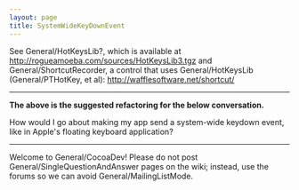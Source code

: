 ```yaml
---
layout: page
title: SystemWideKeyDownEvent
---
```


See General/HotKeysLib?, which is available at http://rogueamoeba.com/sources/HotKeysLib3.tgz and General/ShortcutRecorder, a control that uses General/HotKeysLib (General/PTHotKey, et al): http://wafflesoftware.net/shortcut/

----

**The above is the suggested refactoring for the below conversation.**

How would I go about making my app send a system-wide keydown event, like in Apple's floating keyboard application?

----

Welcome to General/CocoaDev!  Please do not post General/SingleQuestionAndAnswer pages on the wiki; instead, use the forums so we can avoid General/MailingListMode.
